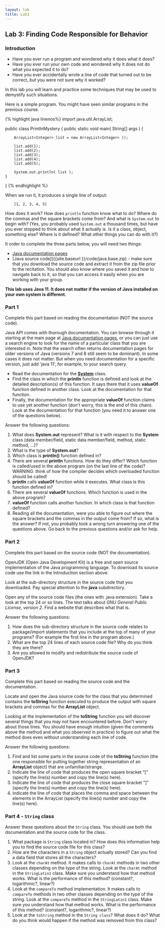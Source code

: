 ```yaml
---
layout: lab
title: Lab3
---
```


<!--
<div class="lab-right" markdown="1">

__due date:__ 7 days from the time you start the lab or
Sep. 30
(whichever comes first)

__submission mode:__ group

</div>
-->

<main markdown="1" class="lab">

## Lab 3: Finding Code Responsible for Behavior

### Introduction

*   Have you ever run a program and wondered why it does what it does?
*   Have you ever run your own code and wondered why it does not do what you expected it to do?
*   Have you ever accidentally wrote a line of code that turned out to be correct, but you were not sure why it worked?

In this lab you will learn and practice some techniques that may be used to demystify such situations.

Here is a simple program. You might have seen similar programs in the previous course.



{% highlight java linenos%}
import java.util.ArrayList;

public class PrintlnMystery {
    public static void main( String[] args ) {

        ArrayList<Integer> list = new ArrayList<Integer> ();

        list.add(1);
        list.add(2);
        list.add(3);
        list.add(4);
        list.add(5);

        System.out.println( list );
    }
}
{% endhighlight %}


When we run it, it produces a single line of output:


```
    [1, 2, 3, 4, 5]
```


How does it work? How does `println` function know what to do? Where do the commas and the square brackets come from? And what is `System.out` to begin with? (Yes, you probably used `System.out` a thousand times, but have you ever stopped to think about what it actually is. Is it a class, object, something else? Where is it defined? What other things you can do with it?)

It order to complete the three parts below, you will need two things:
- [Java documentation pages](https://docs.oracle.com/en/java/javase/11/docs/api/index.html)
- [Java source code]({{site.baseurl }}/code/java.base.zip) - make sure that you download the source code and extract it from the zip file prior to the recitation. You should also know where you saved it and how to navigate back to it, so that you can access it easily when you are working with your group.

__This lab uses Java 11. It does not matter if the version of Java installed on your own system is different.__

### Part 1

<span class="strong">Complete this part based on reading the documentation (NOT the source code).</span>

Java API comes with thorough documentation. You can browse through it starting at the main page at [Java documentation pages](https://docs.oracle.com/en/java/javase/11/docs/api/index.html), or you can just use a search engine to look for the name of a particular class that you are interested in. Note that the search often returns documentation pages for older versions of Java (versions 7 and 8 still seem to be dominant). In some cases it does not matter. But when you need documentation for a specific version, just add 'java 11', for example, to your search query.



*   Read  the documentation for the **[System](https://docs.oracle.com/en/java/javase/11/docs/api/java.base/java/lang/System.html)** class.
*   Find the class in which the **println** function is defined and look at the detailed description(s) of this function.  It says there that it uses **valueOf** function defined in another class. Look at the documentation for that function.
*   Finally, the documentation for the appropriate **valueOf** function claims to use yet another function (don't worry, this is the end of this chain). Look at the documentation for that function (you need it to answer one of the questions below).

Answer the following questions:


1. What does **System.out** represent? What is it with respect to the **System** class (data member/field, static data member/field, method, static method, ...)?
2. What is the type of **System.out**?
3. Which class is  **println()** function defined in?
4. There are several **println** functions. How do they differ? Which function is called/used in the above program (on the last line of the code)? <br>
WARNING: think of how the compiler decides which overloaded function should be called!
5. **println** calls **valueOf** function while it executes. What class is this function defined in?
6. There are several **valueOf** functions. Which function is used in the above program?
7. **valueOf** function calls another function. In which class is that function defined?
8. Reading all the documentation, were you able to figure out where the square brackets and the commas in the output come from? If so, what is the answer? If not, you probably took a wrong _turn_ answering one of the questions above. Go back to the previous questions and/or ask for help.


### Part 2

<span class="strong">Complete this part based on the source code (NOT the documentation).</span>

OpenJDK (Open Java Development Kit) is a free and open source implementation of the Java programming language. To download its source code use the link in the Introduction section above.

Look at the sub-directory structure in the source code that you downloaded. Pay special attention to the **java** subdirectory.

Open any of the source code files (the ones with .java extension). Take a look at the top 24 or so lines. The text talks about _GNU General Public License, version 2_. Find a website that describes what that is.

Answer the following questions:

1. How does the sub-directory structure in the source code relates to package/import statements that you include at the top of many of your programs? (For example the first line in the program above.)
2. What are the top 24 lines of each source code file? Why do you think they are there?
3. Are you allowed to modify and redistribute the source code of OpenJDK?




### Part 3

<span class="strong">Complete this part based on reading the source code and the documentation.</span>

Locate and open the Java source code for the class that you determined contains the **toString** function executed to produce the output with square brackets and commas for the **ArrayList** object.

Looking at the implementation of the **toString** function you will discover several things that you may
not have encountered before. Don't worry about those lines. You should have enough intuition (given the
comments above the method and what you observed in practice) to figure out what the method does even
without understanding each line of code.

Answer the following questions:

1. Find and list some parts in the source code of the **toString** function (the one responsible for putting together string representation of an **ArrayList** object) that are unfamiliar/strange.
2. Indicate the line of code that produces the open square bracket ”[” (specify the line(s) number and copy the line(s) here).
3. Indicate the line of code that produces the close square bracket ”]” (specify the line(s) number and copy the line(s) here).
4. Indicate the line of code that places the comma and space between the elements in the ArrayList (specify the line(s) number and copy the line(s) here).



### Part 4 - `String` class

Answer these questions about the `String` class.
You should use both the documentation and the source code for the class.

1. What package is `String` class located in? How does this information help you to find the source code file for this class?
1. How are the characters in a `String` object actually stored? Can you find a data field that stores all the characters?
1. Look at the `charAt` method. It makes calls to `charAt` methods in two other classes depending on the type of the string. Look  at the `charAt` method in the `StringLatin1` class. Make sure you understand how that method works. What is the performance of this method? (constant?, logarithmic?, linear?)
1. Look at the `compareTo` method implementation. It makes calls to `compareTo` methods in two other classes depending on the type of the string. Look  at the `compareTo` method in the `StringLatin1` class. Make sure you understand how that method works. What is the performance of this method? (constant?, logarithmic?, linear?)
1. Look at the `toString` method in the `String class`? What does it do? What do you think would happen if the method was removed from this class?






















</main>
